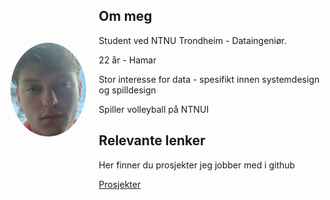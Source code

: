<div style="display: flex; align-items: center;">
  <img src="IMG_1083.png" alt="Portrait" style="border-radius: 50%; width: 150px; height: 150px; object-fit: cover; margin-right: 20px;">
  <div>
    <h2>Om meg</h2>
    <p>Student ved NTNU Trondheim - Dataingeniør.</p>
    <p>22 år - Hamar<p>
    <p>Stor interesse for data - spesifikt innen systemdesign og spilldesign</p>
    <p>Spiller volleyball på NTNUI</p>
    <h2>Relevante lenker</h2>
    <p>Her finner du prosjekter jeg jobber med i github</p>
    <a href="Prosjekter.md">Prosjekter</a>
  </div>
</div>

